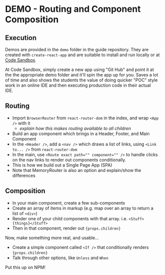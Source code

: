 # DEMO - Routing and Component Composition

## Execution

Demos are provided in the `demo` folder in the guide repository. They are created with `create-react-app` and are suitable to install and run locally or at [Code Sandbox](http://codesandbox.io).  

At Code Sandbox, simply create a new app using "Git Hub" and point it at the the appropriate demo folder and it'll spin the app up for you. Saves a lot of time and also shows the students the value of doing quicker "POC" style work in an online IDE and then executing production code in their actual IDE.


## Routing

* Import `BrowserRouter` from `react-router-dom` in the index, and wrap `<App />` with it
  * *explain how this makes routing available to all children*
* Build an app component which brings in a Header, Footer, and Main Component
* In the `<Header />`, add a `<nav />` which draws a list of links, using `<Link to... />` from `react-router-dom`
* In the main, use `<Route exact path="" component="" />` to handle clicks on the nav links to render out components conditionally.
* This is how we build out a Single Page App (SPA)
* Note that MemoryRouter is also an option and explain/show the differences

## Composition

* In your main component, create a few sub-components
* Create an array of items in markup (e.g. map over an array to return a list of `<div>`)
* Render one of your child components with that array.  i.e. `<Stuff>{things}</Stuff>`
* Then in that component, render out `{props.children}`

Now, make something more real, and usable...

* Create a simple component called `<If />` that conditionally renders `{props.children}`
* Talk through other options, like `Unless` and `When`

Put this up on NPM!


